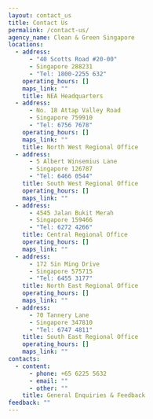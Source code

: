 ```yaml
---
layout: contact_us
title: Contact Us
permalink: /contact-us/
agency_name: Clean & Green Singapore
locations:
  - address:
      - "40 Scotts Road #20-00"
      - Singapore 288231
      - "Tel: 1800-2255 632"
    operating_hours: []
    maps_link: ""
    title: NEA Headquarters
  - address:
      - No. 18 Attap Valley Road
      - Singapore 759910
      - "Tel: 6756 7678"
    operating_hours: []
    maps_link: ""
    title: North West Regional Office
  - address:
      - 5 Albert Winsemius Lane
      - Singapore 126787
      - "Tel: 6466 0544"
    title: South West Regional Office
    operating_hours: []
    maps_link: ""
  - address:
      - 4545 Jalan Bukit Merah
      - Singapore 159466
      - "Tel: 6272 4266"
    title: Central Regional Office
    operating_hours: []
    maps_link: ""
  - address:
      - 172 Sin Ming Drive
      - Singapore 575715
      - "Tel: 6455 3177"
    title: North East Regional Office
    operating_hours: []
    maps_link: ""
  - address:
      - 70 Tannery Lane
      - Singapore 347810
      - "Tel: 6747 4811"
    title: South East Regional Office
    operating_hours: []
    maps_link: ""
contacts:
  - content:
      - phone: +65 6225 5632
      - email: ""
      - other: ""
    title: General Enquiries & Feedback
feedback: ""
---
```

